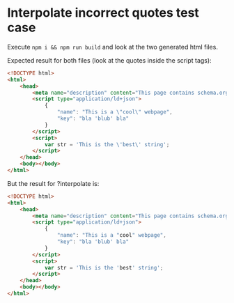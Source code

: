 # Interpolate incorrect quotes test case

Execute `npm i && npm run build` and look at the two generated html files.

Expected result for both files (look at the quotes inside the script tags):

```html
<!DOCTYPE html>
<html>
    <head>
        <meta name="description" content="This page contains schema.org information">
        <script type="application/ld+json">
            {
                "name": "This is a \"cool\" webpage",
                "key": "bla 'blub' bla"
            }
        </script>
        <script>
            var str = 'This is the \'best\' string';
        </script>
    </head>
    <body></body>
</html>
```

But the result for ?interpolate is:
```html
<!DOCTYPE html>
<html>
    <head>
        <meta name="description" content="This page contains schema.org information">
        <script type="application/ld+json">
            {
                "name": "This is a "cool" webpage",
                "key": "bla 'blub' bla"
            }
        </script>
        <script>
            var str = 'This is the 'best' string';
        </script>
    </head>
    <body></body>
</html>
```
